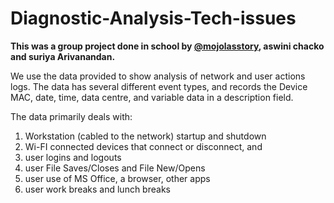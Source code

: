 # Diagnostic-Analysis-Tech-issues
**This was a group project done in school by [@mojolasstory](https://github.com/mojolasstory), aswini chacko and suriya Arivanandan.**

We use the data provided to show analysis of network and user actions logs.
The data has several different event types, and records the Device
MAC, date, time, data centre, and variable data in a description field.

The data primarily deals with:
1) Workstation (cabled to the network) startup and shutdown
2) Wi-FI connected devices that connect or disconnect, and
3) user logins and logouts
4) user File Saves/Closes and File New/Opens
5) user use of MS Office, a browser, other apps
6) user work breaks and lunch breaks
